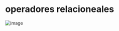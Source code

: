 # operadores relacioneales

![image](https://github.com/Brayan-Hc11/MongoDB/assets/118775234/5eb148db-6618-46ac-b76c-cf85e44f9b61)




